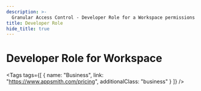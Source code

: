```yaml
---
description: >-
  Granular Access Control - Developer Role for a Workspace permissions in Appsmith
title: Developer Role
hide_title: true
---
```


<!-- vale off -->

<div className="tag-wrapper">
 <h1>Developer Role for Workspace</h1>

<Tags
tags={[
{ name: "Business", link: "https://www.appsmith.com/pricing", additionalClass: "business" }
]}
/>

</div>

<!-- vale on -->